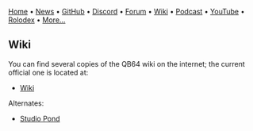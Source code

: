 [Home](https://qb64.com) • [News](news.md) • [GitHub](github.md) • [Discord](discord.md) • [Forum](forum.md) • [Wiki](wiki.md) • [Podcast](podcast.md) • [YouTube](youtube.md) • [Rolodex](rolodex.md) • [More...](more.md)

## Wiki

You can find several copies of the QB64 wiki on the internet; the current official one is located at:

- [Wiki](https://wiki.qb64phoenix.com)

Alternates:

- [Studio Pond](http://www.studiopond.uk/qb64wiki/index.html)